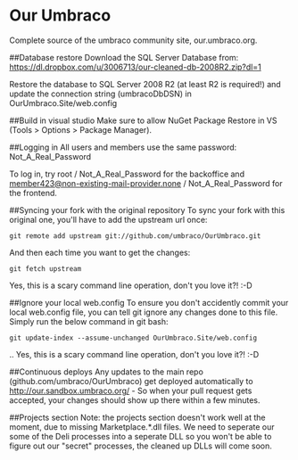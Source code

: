 Our Umbraco
==========

Complete source of the umbraco community site, our.umbraco.org. 


##Database restore
Download the SQL Server Database from: https://dl.dropbox.com/u/3006713/our-cleaned-db-2008R2.zip?dl=1

Restore the database to SQL Server 2008 R2 (at least R2 is required!) and update the connection string (umbracoDbDSN) in OurUmbraco.Site/web.config 

##Build in visual studio
Make sure to allow NuGet Package Restore in VS (Tools > Options > Package Manager).

##Logging in
All users and members use the same password: Not_A_Real_Password

To log in, try root / Not_A_Real_Password for the backoffice and member423@non-existing-mail-provider.none / Not_A_Real_Password for the frontend.

##Syncing your fork with the original repository
To sync your fork with this original one, you'll have to add the upstream url once:

	git remote add upstream git://github.com/umbraco/OurUmbraco.git

And then each time you want to get the changes:

	git fetch upstream

Yes, this is a scary command line operation, don't you love it?! :-D

##Ignore your local web.config
To ensure you don't accidently commit your local web.config file, you can tell git ignore any changes done to this file.
Simply run the below command in git bash:

	git update-index --assume-unchanged OurUmbraco.Site/web.config

.. Yes, this is a scary command line operation, don't you love it?! :-D

##Continuous deploys
Any updates to the main repo (github.com/umbraco/OurUmbraco) get deployed automatically to http://our.sandbox.umbraco.org/ - So when your pull request gets accepted, your changes should show up there within a few minutes.

##Projects section
Note: the projects section doesn't work well at the moment, due to missing Marketplace.*.dll files. We need to seperate our some of the Deli processes into a seperate DLL so you won't be able to figure out our "secret" processes, the cleaned up DLLs will come soon. 
